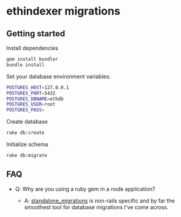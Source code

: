 # ethindexer migrations

## Getting started

Install dependencies

```bash
gem install bundler
bundle install
```

Set your database environment variables:

```bash
POSTGRES_HOST=127.0.0.1
POSTGRES_PORT=5432
POSTGRES_DBNAME=ethdb
POSTGRES_USER=root
POSTGRES_PASS=
```

Create database

```bash
rake db:create
```

Initialize schema

```bash
rake db:migrate
```

## FAQ

- Q: Why are you using a ruby gem in a node application?

  - A: [standalone_migrations](https://github.com/thuss/standalone-migrations) is non-rails specific and by far the smoothest tool for database migrations I've come across.
